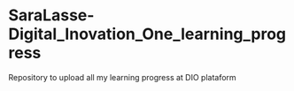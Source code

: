# SaraLasse-Digital_Inovation_One_learning_progress
Repository to upload all my learning progress at DIO plataform
